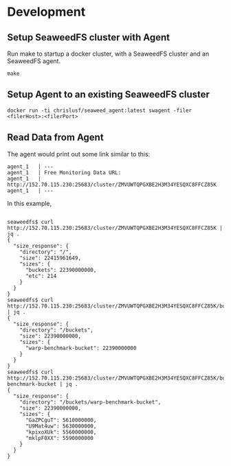# Development

## Setup SeaweedFS cluster with Agent
Run make to startup a docker cluster, 
with a SeaweedFS cluster and an SeaweedFS agent.

```
make
```


## Setup Agent to an existing SeaweedFS cluster

```
docker run -ti chrislusf/seaweed_agent:latest swagent -filer <filerHost>:<filerPort>

```


## Read Data from Agent

The agent would print out some link similar to this:
```
agent_1   | ---
agent_1   | Free Monitoring Data URL:
agent_1   | http://152.70.115.230:25683/cluster/ZMVUWTQPGXBE2H3M34YESQXC8FFCZ85K
agent_1   | ---

```

In this example,
```

seaweedfs$ curl http://152.70.115.230:25683/cluster/ZMVUWTQPGXBE2H3M34YESQXC8FFCZ85K | jq .
{
  "size_response": {
    "directory": "/",
    "size": 22415961649,
    "sizes": {
      "buckets": 22390000000,
      "etc": 214
    }
  }
}
seaweedfs$ curl http://152.70.115.230:25683/cluster/ZMVUWTQPGXBE2H3M34YESQXC8FFCZ85K/buckets | jq .
{
  "size_response": {
    "directory": "/buckets",
    "size": 22390000000,
    "sizes": {
      "warp-benchmark-bucket": 22390000000
    }
  }
}
seaweedfs$ curl http://152.70.115.230:25683/cluster/ZMVUWTQPGXBE2H3M34YESQXC8FFCZ85K/buckets/warp-benchmark-bucket | jq .
{
  "size_response": {
    "directory": "/buckets/warp-benchmark-bucket",
    "size": 22390000000,
    "sizes": {
      "GaZPCguT": 5610000000,
      "U9Mat4uw": 5630000000,
      "kpixoXUk": 5560000000,
      "mklpF0XX": 5590000000
    }
  }
}

```
